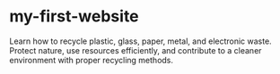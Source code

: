 # my-first-website
Learn how to recycle plastic, glass, paper, metal, and electronic waste. Protect nature, use resources efficiently, and contribute to a cleaner environment with proper recycling methods.
<!DOCTYPE html>
<html lang="tr">
<head>
<meta charset="UTF-8" />
<meta name="viewport" content="width=device-width, initial-scale=1" />
<title>♻️ Eğlenceli Geri Dönüşüm Rehberi 🌍</title>
<style>
  @import url('https://fonts.googleapis.com/css2?family=Baloo+2&display=swap');

  body {
    font-family: 'Baloo 2', cursive, Arial, sans-serif;
    margin: 0;
    background: linear-gradient(135deg, #a8edea, #fed6e3);
    color: #2c3e50;
    text-align: center;
  }
  header {
    background: #27ae60;
    color: #fff;
    padding: 1.8rem 0;
    font-size: 2.2rem;
    font-weight: 700;
    letter-spacing: 1.2px;
    text-shadow: 1px 1px 4px rgba(0,0,0,0.3);
  }
  .container {
    display: flex;
    flex-wrap: wrap;
    justify-content: center;
    max-width: 960px;
    margin: 2.5rem auto 3rem;
    gap: 1.8rem;
    padding: 0 1rem;
  }
  .card {
    background: #ffffffcc;
    border-radius: 20px;
    box-shadow: 0 8px 15px rgba(0,0,0,0.15);
    width: 190px;
    padding: 1.4rem 1rem;
    cursor: pointer;
    transition: transform 0.25s ease, box-shadow 0.25s ease;
    position: relative;
    user-select: none;
  }
  .card:hover {
    transform: translateY(-8px) scale(1.07);
    box-shadow: 0 12px 25px rgba(0,0,0,0.25);
  }
  .card img {
    width: 85px;
    height: 85px;
    margin-bottom: 1rem;
    filter: drop-shadow(1px 1px 2px rgba(0
